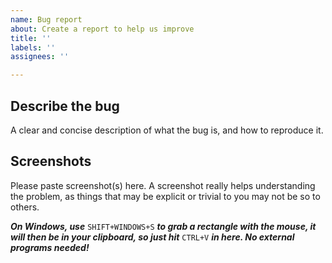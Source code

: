 ```yaml
---
name: Bug report
about: Create a report to help us improve
title: ''
labels: ''
assignees: ''

---
```


## Describe the bug
A clear and concise description of what the bug is, and how to reproduce it.

## Screenshots
Please paste screenshot(s) here. A screenshot really helps understanding the problem, as things that may be explicit or trivial to you may not be so to others. 

***On Windows, use*** `SHIFT+WINDOWS+S` ***to grab a rectangle with the mouse, it will then be in your clipboard, so just hit*** `CTRL+V` ***in here. No external programs needed!***
